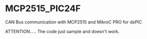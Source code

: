 # MCP2515_PIC24F
CAN Bus communication with MCP2515 and MikroC PRO for dsPIC

ATTENTION.....
The code just sample and doesn't work.
